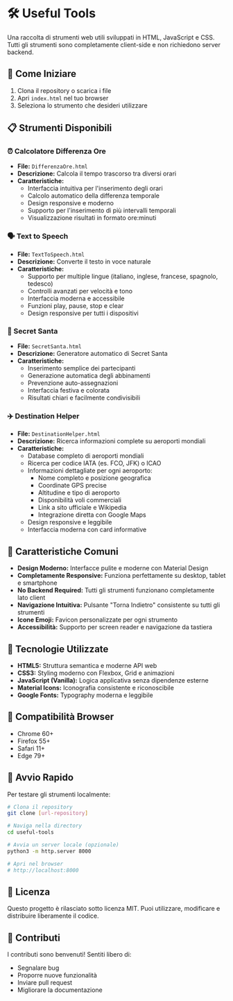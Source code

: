 # 🛠️ Useful Tools

Una raccolta di strumenti web utili sviluppati in HTML, JavaScript e CSS. Tutti gli strumenti sono completamente client-side e non richiedono server backend.

## 🚀 Come Iniziare

1. Clona il repository o scarica i file
2. Apri `index.html` nel tuo browser
3. Seleziona lo strumento che desideri utilizzare

## 📋 Strumenti Disponibili

### ⏰ Calcolatore Differenza Ore
- **File:** `DifferenzaOre.html`
- **Descrizione:** Calcola il tempo trascorso tra diversi orari
- **Caratteristiche:**
  - Interfaccia intuitiva per l'inserimento degli orari
  - Calcolo automatico della differenza temporale
  - Design responsive e moderno
  - Supporto per l'inserimento di più intervalli temporali
  - Visualizzazione risultati in formato ore:minuti

### 🗣️ Text to Speech
- **File:** `TextToSpeech.html`
- **Descrizione:** Converte il testo in voce naturale
- **Caratteristiche:**
  - Supporto per multiple lingue (italiano, inglese, francese, spagnolo, tedesco)
  - Controlli avanzati per velocità e tono
  - Interfaccia moderna e accessibile
  - Funzioni play, pause, stop e clear
  - Design responsive per tutti i dispositivi

### 🎁 Secret Santa
- **File:** `SecretSanta.html`
- **Descrizione:** Generatore automatico di Secret Santa
- **Caratteristiche:**
  - Inserimento semplice dei partecipanti
  - Generazione automatica degli abbinamenti
  - Prevenzione auto-assegnazioni
  - Interfaccia festiva e colorata
  - Risultati chiari e facilmente condivisibili

### ✈️ Destination Helper
- **File:** `DestinationHelper.html`
- **Descrizione:** Ricerca informazioni complete su aeroporti mondiali
- **Caratteristiche:**
  - Database completo di aeroporti mondiali
  - Ricerca per codice IATA (es. FCO, JFK) o ICAO
  - Informazioni dettagliate per ogni aeroporto:
    - Nome completo e posizione geografica
    - Coordinate GPS precise
    - Altitudine e tipo di aeroporto
    - Disponibilità voli commerciali
    - Link a sito ufficiale e Wikipedia
    - Integrazione diretta con Google Maps
  - Design responsive e leggibile
  - Interfaccia moderna con card informative

## 🎨 Caratteristiche Comuni

- **Design Moderno:** Interfacce pulite e moderne con Material Design
- **Completamente Responsive:** Funziona perfettamente su desktop, tablet e smartphone
- **No Backend Required:** Tutti gli strumenti funzionano completamente lato client
- **Navigazione Intuitiva:** Pulsante "Torna Indietro" consistente su tutti gli strumenti
- **Icone Emoji:** Favicon personalizzate per ogni strumento
- **Accessibilità:** Supporto per screen reader e navigazione da tastiera

## 🔧 Tecnologie Utilizzate

- **HTML5:** Struttura semantica e moderne API web
- **CSS3:** Styling moderno con Flexbox, Grid e animazioni
- **JavaScript (Vanilla):** Logica applicativa senza dipendenze esterne
- **Material Icons:** Iconografia consistente e riconoscibile
- **Google Fonts:** Typography moderna e leggibile

## 📱 Compatibilità Browser

- Chrome 60+
- Firefox 55+
- Safari 11+
- Edge 79+

## 🚀 Avvio Rapido

Per testare gli strumenti localmente:

```bash
# Clona il repository
git clone [url-repository]

# Naviga nella directory
cd useful-tools

# Avvia un server locale (opzionale)
python3 -m http.server 8000

# Apri nel browser
# http://localhost:8000
```

## 📄 Licenza

Questo progetto è rilasciato sotto licenza MIT. Puoi utilizzare, modificare e distribuire liberamente il codice.

## 🤝 Contributi

I contributi sono benvenuti! Sentiti libero di:
- Segnalare bug
- Proporre nuove funzionalità
- Inviare pull request
- Migliorare la documentazione
